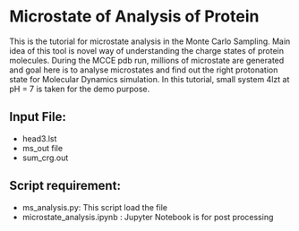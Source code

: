 # Microstate of Analysis of Protein
This is the tutorial for microstate analysis in the Monte Carlo Sampling. Main idea of this tool is novel way of understanding the charge states of protein molecules. During the MCCE pdb run,  millions of microstate are generated and goal here is to analyse microstates and find out the right protonation state for Molecular Dynamics simulation. In this tutorial, small system 4lzt at pH = 7 is taken for the demo purpose. 

## Input File:
- head3.lst 
- ms_out file
- sum_crg.out

## Script requirement:
  - ms_analysis.py: This script load the file
  - microstate_analysis.ipynb : Jupyter Notebook is for post processing
